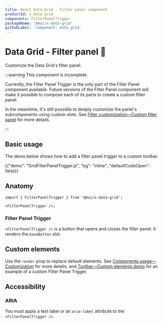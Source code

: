 ```yaml
---
title: React Data Grid - Filter panel component
productId: x-data-grid
components: FilterPanelTrigger
packageName: '@mui/x-data-grid'
githubLabel: 'component: data grid'
---
```


# Data Grid - Filter panel 🚧

<p class="description">Customize the Data Grid's filter panel.</p>

:::warning
This component is incomplete.

Currently, the Filter Panel Trigger is the only part of the Filter Panel component available.
Future versions of the Filter Panel component will make it possible to compose each of its parts to create a custom filter panel.

In the meantime, it's still possible to deeply customize the panel's subcomponents using custom slots.
See [Filter customization—Custom filter panel](/x/react-data-grid/filtering/customization/#custom-filter-panel)
for more details.

:::

## Basic usage

The demo below shows how to add a filter panel trigger to a custom toolbar.

{{"demo": "GridFilterPanelTrigger.js", "bg": "inline", "defaultCodeOpen": false}}

## Anatomy

```tsx
import { FilterPanelTrigger } from '@mui/x-data-grid';

<FilterPanelTrigger />;
```

### Filter Panel Trigger

`<FilterPanelTrigger />` is a button that opens and closes the filter panel.
It renders the `baseButton` slot.

## Custom elements

Use the `render` prop to replace default elements.
See [Components usage—Customization](/x/react-data-grid/components/usage/#customization) for more details, and [Toolbar—Custom elements demo](/x/react-data-grid/components/toolbar/#custom-elements) for an example of a custom Filter Panel Trigger.

## Accessibility

### ARIA

You must apply a text label or an `aria-label` attribute to the `<FilterPanelTrigger />`.
